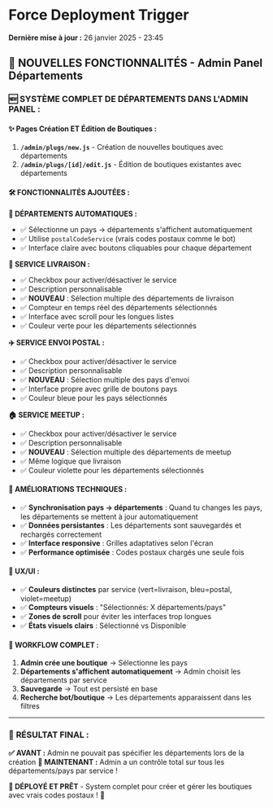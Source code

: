 # Force Deployment Trigger

**Dernière mise à jour :** 26 janvier 2025 - 23:45

## 🎯 **NOUVELLES FONCTIONNALITÉS - Admin Panel Départements**

### 🆕 **SYSTÈME COMPLET DE DÉPARTEMENTS DANS L'ADMIN PANEL :**

#### ✨ **Pages Création ET Édition de Boutiques :**
1. **`/admin/plugs/new.js`** - Création de nouvelles boutiques avec départements
2. **`/admin/plugs/[id]/edit.js`** - Édition de boutiques existantes avec départements

#### 🛠️ **FONCTIONNALITÉS AJOUTÉES :**

**📍 DÉPARTEMENTS AUTOMATIQUES :**
- ✅ Sélectionne un pays → départements s'affichent automatiquement
- ✅ Utilise `postalCodeService` (vrais codes postaux comme le bot)
- ✅ Interface claire avec boutons cliquables pour chaque département

**🚚 SERVICE LIVRAISON :**
- ✅ Checkbox pour activer/désactiver le service
- ✅ Description personnalisable
- ✅ **NOUVEAU** : Sélection multiple des départements de livraison
- ✅ Compteur en temps réel des départements sélectionnés
- ✅ Interface avec scroll pour les longues listes
- ✅ Couleur verte pour les départements sélectionnés

**✈️ SERVICE ENVOI POSTAL :**
- ✅ Checkbox pour activer/désactiver le service
- ✅ Description personnalisable  
- ✅ **NOUVEAU** : Sélection multiple des pays d'envoi
- ✅ Interface propre avec grille de boutons pays
- ✅ Couleur bleue pour les pays sélectionnés

**🏠 SERVICE MEETUP :**
- ✅ Checkbox pour activer/désactiver le service
- ✅ Description personnalisable
- ✅ **NOUVEAU** : Sélection multiple des départements de meetup
- ✅ Même logique que livraison
- ✅ Couleur violette pour les départements sélectionnés

#### 🔧 **AMÉLIORATIONS TECHNIQUES :**
- ✅ **Synchronisation pays → départements** : Quand tu changes les pays, les départements se mettent à jour automatiquement
- ✅ **Données persistantes** : Les départements sont sauvegardés et rechargés correctement
- ✅ **Interface responsive** : Grilles adaptatives selon l'écran
- ✅ **Performance optimisée** : Codes postaux chargés une seule fois

#### 🎨 **UX/UI :**
- ✅ **Couleurs distinctes** par service (vert=livraison, bleu=postal, violet=meetup)
- ✅ **Compteurs visuels** : "Sélectionnés: X départements/pays"
- ✅ **Zones de scroll** pour éviter les interfaces trop longues
- ✅ **États visuels clairs** : Sélectionné vs Disponible

#### 🔄 **WORKFLOW COMPLET :**
1. **Admin crée une boutique** → Sélectionne les pays
2. **Départements s'affichent automatiquement** → Admin choisit les départements par service
3. **Sauvegarde** → Tout est persisté en base
4. **Recherche bot/boutique** → Les départements apparaissent dans les filtres

---

### 📍 **RÉSULTAT FINAL :**

**✅ AVANT :** Admin ne pouvait pas spécifier les départements lors de la création
**🎉 MAINTENANT :** Admin a un contrôle total sur tous les départements/pays par service !

**🚀 DÉPLOYÉ ET PRÊT** - System complet pour créer et gérer les boutiques avec vrais codes postaux ! 🎯